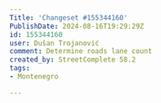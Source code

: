 ```yaml
---
Title: 'Changeset #155344160'
PublishDate: 2024-08-16T19:29:29Z
id: 155344160
user: Dušan Trojanović
comment: Determine roads lane count
created_by: StreetComplete 58.2
tags:
- Montenegro

---
```

